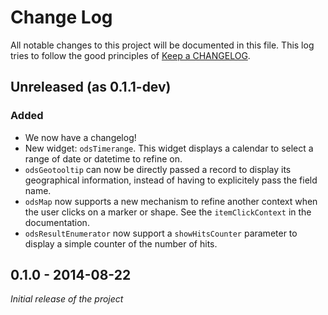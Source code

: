 # Change Log
All notable changes to this project will be documented in this file.
This log tries to follow the good principles of [Keep a CHANGELOG](http://keepachangelog.com/).

## Unreleased (as 0.1.1-dev)
### Added
- We now have a changelog!
- New widget: `odsTimerange`. This widget displays a calendar to select a range
of date or datetime to refine on.
- `odsGeotooltip` can now be directly passed a record to display its geographical
information, instead of having to explicitely pass the field name.
- `odsMap` now supports a new mechanism to refine another context when the user
clicks on a marker or shape. See the `itemClickContext` in the documentation.
- `odsResultEnumerator` now support a `showHitsCounter` parameter to display
a simple counter of the number of hits.


## 0.1.0 - 2014-08-22
*Initial release of the project*
